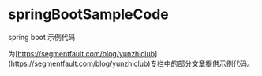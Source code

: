 # springBootSampleCode
 spring boot 示例代码

为[https://segmentfault.com/blog/yunzhiclub](https://segmentfault.com/blog/yunzhiclub)专栏中的部分文章提供示例代码。

